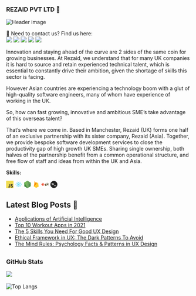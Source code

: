 ### REZAID PVT LTD 👋

![Header image](https://rezaid.co.uk/wp-content/uploads/2019/02/outsource-software-3.jpg)

<p>
  📣 Need to contact us? Find us here: <br/>
  <a href="mailto:contact@daniels-roth-stan.fr?subject=[GitHub]%20🔥%20Prise%20de%20contact&body=Bonjour%20Stan%2C%0A%0AJe%20viens%20vers%20toi%20aujourd%27hui%20apr%C3%A8s%20avoir%20vu%20ton%20profil%20GitHub%20pour%20..."><img src="https://img.shields.io/badge/e‑mail-D14836.svg?style=for-the-badge&logo=GMail&logoColor=white"/></a>
  <a href="https://instagram.com/mrstandu33"><img src="https://img.shields.io/badge/instagram-E4405F.svg?style=for-the-badge&logo=instagram&logoColor=white"/></a>
  <a href="https://twitch.tv/mrstandu33"><img src="https://img.shields.io/badge/twitch-9146FF.svg?style=for-the-badge&logo=twitch&logoColor=white"/></a>
  <a href="https://linkedin.com/in/stan-daniels-roth-278478127"><img src="https://img.shields.io/badge/linkedin-0077B5.svg?style=for-the-badge&logo=linkedin&logoColor=white"/></a>
  <a href="https://twitter.com/mrstandu33"><img src="https://img.shields.io/badge/twitter-1DA1F2.svg?style=for-the-badge&logo=twitter&logoColor=white"/></a>
</p>

Innovation and staying ahead of the curve are 2 sides of the same coin for growing businesses. At Rezaid, we understand that for many UK companies it is hard to source and retain experienced technical talent, which is essential to constantly drive their ambition, given the shortage of skills this sector is facing.

However Asian countries are experiencing a technology boom with a glut of high-quality software engineers, many of whom have experience of working in the UK.

So, how can fast growing, innovative and ambitious SME’s take advantage of this overseas talent?

That’s where we come in. Based in Manchester, Rezaid (UK) forms one half of an exclusive partnership with its sister company, Rezaid (Asia). Together, we provide bespoke software development services to close the productivity gap of high growth UK SMEs. Sharing single ownership, both halves of the partnership benefit from a common operational structure, and free flow of staff and ideas from within the UK and Asia.

**Skills:**  

<code><img height="20" src="https://raw.githubusercontent.com/github/explore/80688e429a7d4ef2fca1e82350fe8e3517d3494d/topics/javascript/javascript.png"></code>
<code><img height="20" src="https://raw.githubusercontent.com/github/explore/80688e429a7d4ef2fca1e82350fe8e3517d3494d/topics/react/react.png"></code>
<code><img height="20" src="https://raw.githubusercontent.com/github/explore/80688e429a7d4ef2fca1e82350fe8e3517d3494d/topics/nodejs/nodejs.png"></code>
<code><img height="20" src="https://raw.githubusercontent.com/github/explore/80688e429a7d4ef2fca1e82350fe8e3517d3494d/topics/firebase/firebase.png"></code>
<code><img height="20" src="https://raw.githubusercontent.com/github/explore/80688e429a7d4ef2fca1e82350fe8e3517d3494d/topics/git/git.png"></code>
<code><img height="20" src="https://raw.githubusercontent.com/github/explore/80688e429a7d4ef2fca1e82350fe8e3517d3494d/topics/terminal/terminal.png"></code>

## Latest Blog Posts 📩
<!-- BLOG-POST-LIST:START -->
- [Applications of Artificial Intelligence](https://rezaid.co.uk/applications-of-ai/)
- [Top 10 Workout Apps in 2021](https://rezaid.co.uk/best-workout-apps-2021/)
- [The 5 Skills You Need For Good UX Design](https://rezaid.co.uk/skills-for-ux-design/)
- [Ethical Framework in UX: The Dark Patterns To Avoid](https://rezaid.co.uk/ethics-in-ux/)
- [The Mind Rules: Psychology Facts & Patterns in UX Design](https://rezaid.co.uk/psychology-in-ux-design/)
<!-- BLOG-POST-LIST:END -->

## <h3 align="left">GitHub Stats</h3>

<a href="">
  <img align="centre" src="https://github-readme-stats.vercel.app/api?username=rezaiddev&count_private=true&include_all_commits=true&show_icons=true&title_color=007bff&text_color=e7e7e7&icon_color=007bff&bg_color=171c28" />
<a />
  
![Top Langs](https://github-readme-stats.vercel.app/api/top-langs/?username=rezaiddev&layout=compact&title_color=007bff&text_color=e7e7e7&icon_color=007bff&bg_color=171c28)

<!--
**rezaiddev/rezaiddev** is a ✨ _special_ ✨ repository because its `README.md` (this file) appears on your GitHub profile.

Here are some ideas to get you started:

- 🔭 I’m currently working on ...
- 🌱 I’m currently learning ...
- 👯 I’m looking to collaborate on ...
- 🤔 I’m looking for help with ...
- 💬 Ask me about ...
- 📫 How to reach me: ...
- 😄 Pronouns: ...
- ⚡ Fun fact: ...
-->
